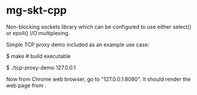 # mg-skt-cpp

Non-blocking sockets library which can be configured to use
either select() or epoll() I/O multiplexing.

Simple TCP proxy demo included as an example use case:

$ make        # build executable

$ ./tcp-proxy-demo <remote IP address> 127.0.0.1

Now from Chrome web browser, go to "127.0.0.1:8080". It should
render the web page from <remote IP address>.

